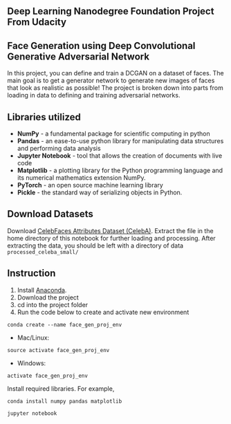 ## Deep Learning Nanodegree Foundation Project From Udacity

## Face Generation using Deep Convolutional Generative Adversarial Network

In this project, you can define and train a DCGAN on a dataset of faces. The main goal is to get a generator network to generate new images of faces that look as realistic as possible! The project is broken down into parts from loading in data to defining and training adversarial networks. 

## Libraries utilized

- **NumPy** - a fundamental package for scientific computing in python
- **Pandas** - an ease-to-use python library for manipulating data structures and performing data analysis
- **Jupyter Notebook** - tool that allows the creation of documents with live code
- **Matplotlib** - a plotting library for the Python programming language and its numerical mathematics extension NumPy.
- **PyTorch** - an open source machine learning library
- **Pickle** - the standard way of serializing objects in Python.

## Download Datasets
Download [CelebFaces Attributes Dataset (CelebA)](https://s3.amazonaws.com/video.udacity-data.com/topher/2018/November/5be7eb6f_processed-celeba-small/processed-celeba-small.zip). Extract the file in the home directory of this notebook for further loading and processing. After extracting the data, you should be left with a directory of data ```processed_celeba_small/```

## Instruction

1. Install [Anaconda](https://www.anaconda.com/distribution/).
2. Download the project
3. cd into the project folder
4. Run the code below to create and activate new environment

```
conda create --name face_gen_proj_env
```
 - Mac/Linux: 
```
source activate face_gen_proj_env 
```
 - Windows:
```
activate face_gen_proj_env
```
Install required libraries. For example, 
```
conda install numpy pandas matplotlib
```
```
jupyter notebook
```
